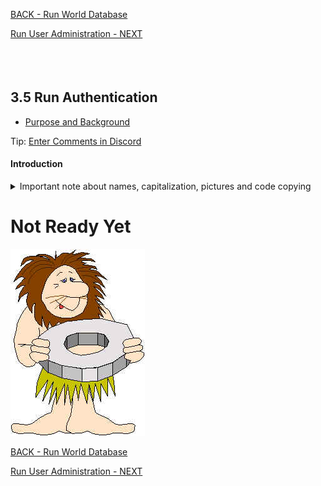 <!-- ------------------------------------------------------------------------- -->

<div class="page-back">


[BACK - Run World Database](/formR/fr0401_World-Database.md)
</div><div class="page-next">

[Run User Administration - NEXT](/formR/fr0403_User-Administration.md)
</div><div style="margin-top:35px">&nbsp;</div>

<!-- ------------------------------------------------------------------------- -->


## 3.5 Run Authentication <!-- {docsify-ignore} -->
- [Purpose and Background](../Setup/purposes/pfr0307_Setup-React-Apps-Ubuntu.md)

<div class="banner">

Tip: [Enter Comments in Discord](https://discord.com/channels/928752444316483585/959889366224892055)
</div>

#### Introduction <!-- {docsify-ignore} -->


<details class="details-style">
    <summary class="summary-style">
Important note about names, capitalization, pictures and code copying
    </summary>
    <div class="popup">

- In this tutorial please be careful to use the Exact Spelling and Capitalization. You will be using Windows, Unix and GitBash command prompts. Improper captialization will cause commands to fail. Some examples are: Local_Admin, myProject, repos, remotes and .ssh.
- This documentation was produced in 2021-2022. You will experience differences in some of the pictures due to the changes made over time by the developers of the softwares and web sites that are used.
- We recommend that you copy and paste code snippets from the documentation into your workstation/server. This will reduce the errors caused by hand typing.
Hover over the snippet and click copy, then paste as appropriate.

</div>
</details>

# Not Ready Yet

![Not Ready Yet](./images/fr0000-01_not-ready.png "Not Ready Yet")


<!-- ------------------------------------------------------------------------- -->

<div class="page-back">

[BACK - Run World Database](/formR/fr0401_World-Database.md)
</div><div class="page-next">

[Run User Administration - NEXT](/formR/fr0403_User-Administration.md)
</div>

<!-- ------------------------------------------------------------------------- -->